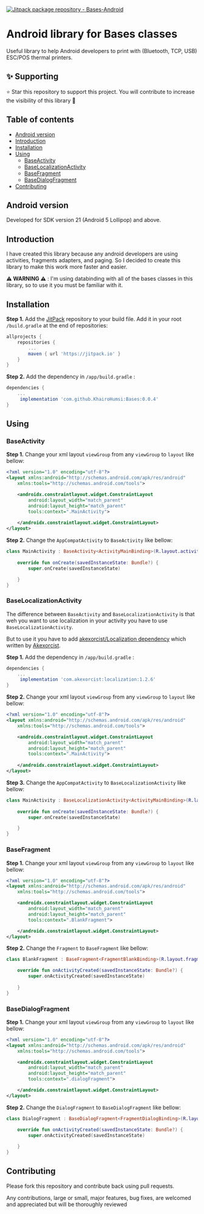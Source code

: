 [![Jitpack package repository - Bases-Android](https://jitpack.io/v/KhairoHumsi/Bases.svg)](https://jitpack.io/#KhairoHumsi/Bases)



# Android library for Bases classes

Useful library to help Android developers to print with (Bluetooth, TCP, USB) ESC/POS thermal printers.

## ✨ Supporting

⭐ Star this repository to support this project. You will contribute to increase the visibility of this library 🙂

## Table of contents

- [Android version](#android-version)
- [Introduction](#introduction)
- [Installation](#installation)
- [Using](#using)
  - [BaseActivity](#baseActivity)
  - [BaseLocalizationActivity](#baseLocalizationActivity)
  - [BaseFragment](#baseFragment)
  - [BaseDialogFragment](#baseDialogFragment)
- [Contributing](#contributing)


## Android version

Developed for SDK version 21 (Android 5 Lollipop) and above.


## Introduction

I have created this library because any android developers are using activities, fragments adapters, and paging.
So I decided to create this library to make this work more faster and easier.

**⚠ WARNING ⚠** : I'm using databinding with all of the bases classes in this library, so to use it you must be familiar with it.


## Installation

**Step 1.** Add the [JitPack](https://jitpack.io/#KhairoHumsi/Bases/0.0.4) repository to your build file. Add it in your root `/build.gradle` at the end of repositories:

```gradle
allprojects {
    repositories {
        ...
        maven { url 'https://jitpack.io' }
    }
}
```

**Step 2.** Add the dependency in `/app/build.gradle` :

```gradle
dependencies {
    ...
     implementation 'com.github.KhairoHumsi:Bases:0.0.4'
}
```
## Using

### BaseActivity
**Step 1.** Change your xml layout `viewGroup` from any `viewGroup` to `layout` like bellow:

```xml
<?xml version="1.0" encoding="utf-8"?>
<layout xmlns:android="http://schemas.android.com/apk/res/android"
    xmlns:tools="http://schemas.android.com/tools">

    <androidx.constraintlayout.widget.ConstraintLayout
        android:layout_width="match_parent"
        android:layout_height="match_parent"
        tools:context=".MainActivity">
        
    </androidx.constraintlayout.widget.ConstraintLayout>
</layout>
```

**Step 2.** Change the `AppCompatActivity` to `BaseActivity` like bellow:

```kotlin
class MainActivity : BaseActivity<ActivityMainBinding>(R.layout.activity_main) {
    
    override fun onCreate(savedInstanceState: Bundle?) {
        super.onCreate(savedInstanceState)

    }
}
```


### BaseLocalizationActivity

The difference between `BaseActivity` and `BaseLocalizationActivity` is that weh you want to use localization in your activity you have to use `BaseLocalizationActivity`.

But to use it you have to add [akexorcist/Localization dependency](https://github.com/akexorcist/Localization) which written by [Akexorcist](https://github.com/akexorcist).

**Step 1.** Add the dependency in `/app/build.gradle` :

```gradle
dependencies {
    ...
     implementation 'com.akexorcist:localization:1.2.6'
}
```
**Step 2.** Change your xml layout `viewGroup` from any `viewGroup` to `layout` like bellow:

```xml
<?xml version="1.0" encoding="utf-8"?>
<layout xmlns:android="http://schemas.android.com/apk/res/android"
    xmlns:tools="http://schemas.android.com/tools">

    <androidx.constraintlayout.widget.ConstraintLayout
        android:layout_width="match_parent"
        android:layout_height="match_parent"
        tools:context=".MainActivity">
        
    </androidx.constraintlayout.widget.ConstraintLayout>
</layout>
```

**Step 3.** Change the `AppCompatActivity` to `BaseLocalizationActivity` like bellow:

```kotlin
class MainActivity : BaseLocalizationActivity<ActivityMainBinding>(R.layout.activity_main) {
    
    override fun onCreate(savedInstanceState: Bundle?) {
        super.onCreate(savedInstanceState)

    }
}
```


### BaseFragment
**Step 1.** Change your xml layout `viewGroup` from any `viewGroup` to `layout` like bellow:

```xml
<?xml version="1.0" encoding="utf-8"?>
<layout xmlns:android="http://schemas.android.com/apk/res/android"
    xmlns:tools="http://schemas.android.com/tools">

    <androidx.constraintlayout.widget.ConstraintLayout
        android:layout_width="match_parent"
        android:layout_height="match_parent"
        tools:context=".BlankFragment">

    </androidx.constraintlayout.widget.ConstraintLayout>
</layout>

```

**Step 2.** Change the `Fragment` to `BaseFragment` like bellow:

```kotlin
class BlankFragment : BaseFragment<FragmentBlankBinding>(R.layout.fragment_blank) {

    override fun onActivityCreated(savedInstanceState: Bundle?) {
        super.onActivityCreated(savedInstanceState)
        
    }
}
```


### BaseDialogFragment
**Step 1.** Change your xml layout `viewGroup` from any `viewGroup` to `layout` like bellow:

```xml
<?xml version="1.0" encoding="utf-8"?>
<layout xmlns:android="http://schemas.android.com/apk/res/android"
    xmlns:tools="http://schemas.android.com/tools">

    <androidx.constraintlayout.widget.ConstraintLayout
        android:layout_width="match_parent"
        android:layout_height="match_parent"
        tools:context=".dialogFragment">

    </androidx.constraintlayout.widget.ConstraintLayout>
</layout>


```

**Step 2.** Change the `DialogFragment` to `BaseDialogFragment` like bellow:

```kotlin
class DialogFragment : BaseDialogFragment<FragmentDialogBinding>(R.layout.fragment_dialog) {

    override fun onActivityCreated(savedInstanceState: Bundle?) {
        super.onActivityCreated(savedInstanceState)
        
    }
}
```


## Contributing

Please fork this repository and contribute back using pull requests.

Any contributions, large or small, major features, bug fixes, are welcomed and appreciated but will be thoroughly reviewed
